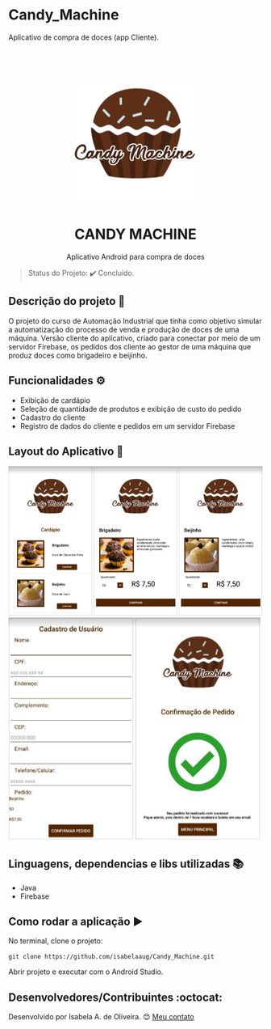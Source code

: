 # Candy_Machine
Aplicativo de compra de doces (app Cliente).

<h1 align="center">
<br>
  <img src="https://github.com/isabelaaug/Candy_Machine/blob/master/app/src/main/res/drawable-v24/logooo.jpg" alt="logo" width="250">
<br>
<br>
CANDY MACHINE
</h1>
<p align="center">Aplicativo Android para compra de doces</p>

> Status do Projeto: :heavy_check_mark: Concluído.

## Descrição do projeto :page_facing_up:

O projeto do curso de Automação Industrial que tinha como objetivo simular a automatização do processo de venda e produção de doces de uma máquina.
Versão cliente do aplicativo, criado para conectar por meio de um servidor Firebase, os pedidos dos cliente ao gestor de uma máquina que produz doces como brigadeiro e beijinho.

## Funcionalidades :gear:

- Exibição de cardápio
- Seleção de quantidade de produtos e exibição de custo do pedido
- Cadastro do cliente
- Registro de dados do cliente e pedidos em um servidor Firebase

## Layout do Aplicativo :art:

  <img src="https://github.com/isabelaaug/Candy_Machine/blob/master/app/src/main/res/drawable-v24/telas%201.png" alt="telas1" width="750">
<br>
  <img src="https://github.com/isabelaaug/Candy_Machine/blob/master/app/src/main/res/drawable-v24/telas%202.png" alt="telas2" width="500">
<br>

## Linguagens, dependencias e libs utilizadas :books:

- Java
- Firebase

## Como rodar a aplicação :arrow_forward:

No terminal, clone o projeto: 

```
git clone https://github.com/isabelaaug/Candy_Machine.git
```
Abrir projeto e executar com o Android Studio.

## Desenvolvedores/Contribuintes :octocat:
Desenvolvido por Isabela A. de Oliveira. :blush: [Meu contato](https://www.linkedin.com/in/isabela-augusta-de-oliveira-8a50a8194/)
